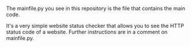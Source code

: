 The mainfile.py you see in this repository is the file that contains the main code.

It's a very simple website status checker that allows you to see the HTTP status code of a website.
Further instructions are in a comment on mainfile.py.
